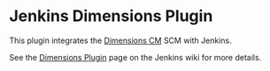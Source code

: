 # Jenkins Dimensions Plugin

This plugin integrates the [Dimensions CM](https://www.microfocus.com/products/dimensions-cm/) SCM with Jenkins.

See the [Dimensions Plugin](https://wiki.jenkins-ci.org/display/JENKINS/Dimensions+Plugin) page on the Jenkins wiki for more details.
